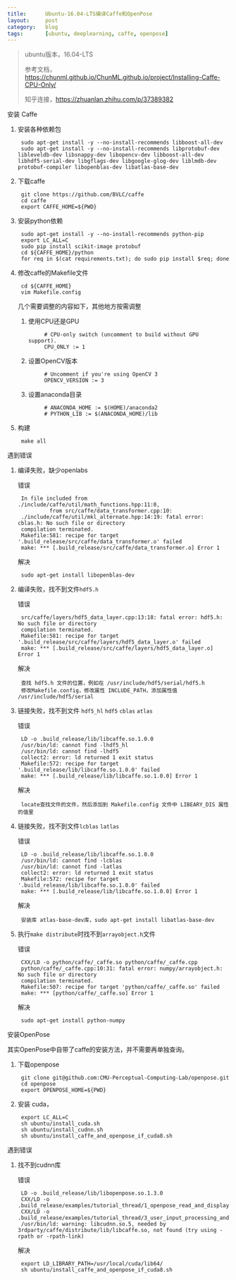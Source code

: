```yaml
---
title:      Ubuntu-16.04-LTS编译Caffe和OpenPose
layout:     post
category:   blog
tags:       [ubuntu, deeplearning, caffe, openpose]
---
```


>ubuntu版本，16.04-LTS
>
>参考文档，https://chunml.github.io/ChunML.github.io/project/Installing-Caffe-CPU-Only/
>
>知乎连接，https://zhuanlan.zhihu.com/p/37389382


安装 Caffe

1. 安装各种依赖包

        sudo apt-get install -y --no-install-recommends libboost-all-dev
        sudo apt-get install -y --no-install-recommends libprotobuf-dev libleveldb-dev libsnappy-dev libopencv-dev libboost-all-dev libhdf5-serial-dev libgflags-dev libgoogle-glog-dev liblmdb-dev protobuf-compiler libopenblas-dev libatlas-base-dev 

1. 下载caffe

        git clone https://github.com/BVLC/caffe
        cd caffe
        export CAFFE_HOME=${PWD}

1. 安装python依赖

        sudo apt-get install -y --no-install-recommends python-pip
        export LC_ALL=C
        sudo pip install scikit-image protobuf
        cd ${CAFFE_HOME}/python
        for req in $(cat requirements.txt); do sudo pip install $req; done

1. 修改caffe的Makefile文件

        cd ${CAFFE_HOME}
        vim Makefile.config

    几个需要调整的内容如下，其他地方按需调整

    1. 使用CPU还是GPU

                # CPU-only switch (uncomment to build without GPU support).
                CPU_ONLY := 1


    1. 设置OpenCV版本
    
                # Uncomment if you're using OpenCV 3
                OPENCV_VERSION := 3


    1. 设置anaconda目录

                # ANACONDA_HOME := $(HOME)/anaconda2
                # PYTHON_LIB := $(ANACONDA_HOME)/lib

1. 构建

        make all


遇到错误


1. 编译失败，缺少openlabs

    错误 

        In file included from ./include/caffe/util/math_functions.hpp:11:0,
                 from src/caffe/data_transformer.cpp:10:
        ./include/caffe/util/mkl_alternate.hpp:14:19: fatal error: cblas.h: No such file or directory
        compilation terminated.
        Makefile:581: recipe for target '.build_release/src/caffe/data_transformer.o' failed
        make: *** [.build_release/src/caffe/data_transformer.o] Error 1

    解决

        sudo apt-get install libopenblas-dev

1. 编译失败，找不到文件`hdf5.h`

    错误

        src/caffe/layers/hdf5_data_layer.cpp:13:18: fatal error: hdf5.h: No such file or directory
        compilation terminated.
        Makefile:581: recipe for target '.build_release/src/caffe/layers/hdf5_data_layer.o' failed
        make: *** [.build_release/src/caffe/layers/hdf5_data_layer.o] Error 1

    解决

        查找 hdf5.h 文件的位置，例如在 /usr/include/hdf5/serial/hdf5.h
        修改Makefile.config，修改属性 INCLUDE_PATH，添加属性值 /usr/include/hdf5/serial

1. 链接失败，找不到文件 `hdf5_hl` `hdf5` `cblas` `atlas`

    错误

        LD -o .build_release/lib/libcaffe.so.1.0.0
        /usr/bin/ld: cannot find -lhdf5_hl
        /usr/bin/ld: cannot find -lhdf5
        collect2: error: ld returned 1 exit status
        Makefile:572: recipe for target '.build_release/lib/libcaffe.so.1.0.0' failed
        make: *** [.build_release/lib/libcaffe.so.1.0.0] Error 1

    解决

        locate查找文件的文件，然后添加到 Makefile.config 文件中 LIBEARY_DIS 属性的值里
        

1. 链接失败，找不到文件`lcblas` `latlas`

    错误

        LD -o .build_release/lib/libcaffe.so.1.0.0
        /usr/bin/ld: cannot find -lcblas
        /usr/bin/ld: cannot find -latlas
        collect2: error: ld returned 1 exit status
        Makefile:572: recipe for target '.build_release/lib/libcaffe.so.1.0.0' failed
        make: *** [.build_release/lib/libcaffe.so.1.0.0] Error 1

    解决

        安装库 atlas-base-dev库，sudo apt-get install libatlas-base-dev

1. 执行`make distribute`时找不到`arrayobject.h`文件


    错误

        CXX/LD -o python/caffe/_caffe.so python/caffe/_caffe.cpp
        python/caffe/_caffe.cpp:10:31: fatal error: numpy/arrayobject.h: No such file or directory
        compilation terminated.
        Makefile:507: recipe for target 'python/caffe/_caffe.so' failed
        make: *** [python/caffe/_caffe.so] Error 1
    
    解决

        sudo apt-get install python-numpy



安装OpenPose

其实OpenPose中自带了caffe的安装方法，并不需要再单独查询。

1. 下载openpose

        git clone git@github.com:CMU-Perceptual-Computing-Lab/openpose.git
        cd openpose
        export OPENPOSE_HOME=${PWD}

1. 安装 cuda，  

        export LC_ALL=C
        sh ubuntu/install_cuda.sh
        sh ubuntu/install_cudnn.sh
        sh ubuntu/install_caffe_and_openpose_if_cuda8.sh

遇到错误

1. 找不到cudnn库

    错误

        LD -o .build_release/lib/libopenpose.so.1.3.0
        CXX/LD -o .build_release/examples/tutorial_thread/1_openpose_read_and_display.bin
        CXX/LD -o .build_release/examples/tutorial_thread/3_user_input_processing_and_output.bin
        /usr/bin/ld: warning: libcudnn.so.5, needed by 3rdparty/caffe/distribute/lib/libcaffe.so, not found (try using -rpath or -rpath-link)

    解决

        export LD_LIBRARY_PATH=/usr/local/cuda/lib64/
        sh ubuntu/install_caffe_and_openpose_if_cuda8.sh


